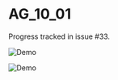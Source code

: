 # AG_10_01

Progress tracked in issue #33.


![Demo](demo1.png "DEMO AG_10_01")

![Demo](demo2.png "DEMO AG_10_01")
